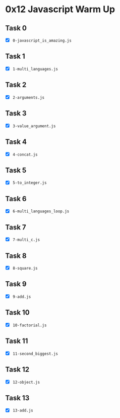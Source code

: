 # 0x12 Javascript Warm Up

## Task 0
- [x] `0-javascript_is_amazing.js`

## Task 1
- [x] `1-multi_languages.js`

## Task 2
- [x] `2-arguments.js`

## Task 3
- [x] `3-value_argument.js`

## Task 4
- [x] `4-concat.js`

## Task 5
- [x] `5-to_integer.js`

## Task 6
- [x] `6-multi_languages_loop.js`

## Task 7
- [x] `7-multi_c.js`

## Task 8
- [x] `8-square.js`

## Task 9
- [x] `9-add.js`

## Task 10
- [x] `10-factorial.js`

## Task 11
- [x] `11-second_biggest.js`

## Task 12
- [x] `12-object.js`

## Task 13
- [x] `13-add.js`
